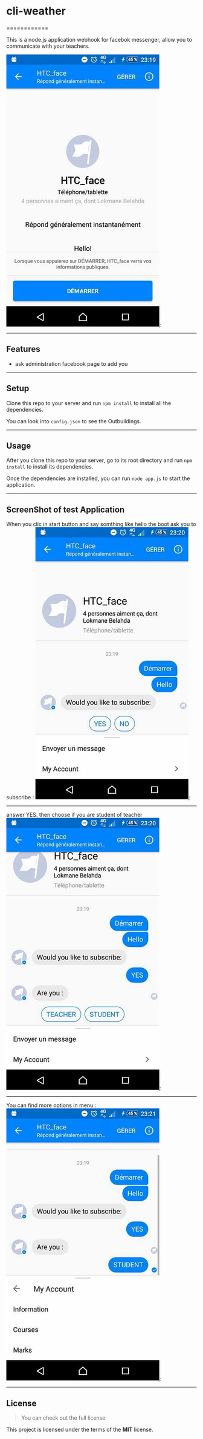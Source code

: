 # cli-weather
============

This is a node.js application webhook for facebok messenger, allow you to communicate with your teachers.

![CLI Preview](imageDemo/start.jpg);

---

## Features
- ask administration facebook page to add you

---

## Setup
Clone this repo to your server and run `npm install` to install all the dependencies.

You can look into `config.json` to see the Outbuildings.

---

## Usage
After you clone this repo to your server, go to its root directory and run `npm install` to install its dependencies.

Once the dependencies are installed, you can run  `node app.js` to start the application.

---

## ScreenShot of test Application
When you clic in start button and say somthing like hello
the boot ask you to subscribe :
![CLI Preview](imageDemo/ask_for_subscribe.jpg);

---
answer YES. then choose if you are student of teacher
![CLI Preview](imageDemo/ask_for_status.jpg);

---
You can find more options in menu :
![CLI Preview](imageDemo/menu.jpg);


---

## License
>You can check out the full license 	

This project is licensed under the terms of the **MIT** license.